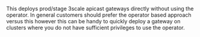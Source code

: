 This deploys prod/stage 3scale apicast gateways directly without using the operator. In general customers should prefer the operator based approach versus this however this can be handy to quickly deploy a gateway on clusters where you do not have sufficient privileges to use the operator.